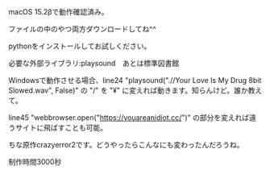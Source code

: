 macOS 15.2βで動作確認済み。

ファイルの中のやつ両方ダウンロードしてね^^

pythonをインストールしてお試しください。

必要な外部ライブラリ:playsound　あとは標準図書館

Windowsで動作させる場合、line24 "playsound(".//Your Love Is My Drug 8bit Slowed.wav", False)" の "/" を "¥" に変えれば動きます。知らんけど。誰か教えて。

line45 "webbrowser.open("https://youareanidiot.cc/")" の部分を変えれば違うサイトに飛ばすことも可能。

ちな原作crazyerror2です。どうやったらこんなにも変わったんだろうね。

制作時間3000秒
